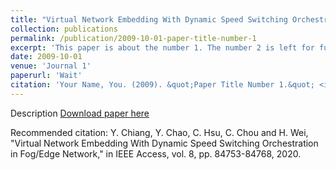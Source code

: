 ```yaml
---
title: "Virtual Network Embedding With Dynamic Speed Switching Orchestration Edge Network"
collection: publications
permalink: /publication/2009-10-01-paper-title-number-1
excerpt: 'This paper is about the number 1. The number 2 is left for future work.'
date: 2009-10-01
venue: 'Journal 1'
paperurl: 'Wait'
citation: 'Your Name, You. (2009). &quot;Paper Title Number 1.&quot; <i>Journal 1</i>. 1(1).'
---
```

Description
[Download paper here](Wait)

Recommended citation: Y. Chiang, Y. Chao, C. Hsu, C. Chou and H. Wei, "Virtual Network Embedding With Dynamic Speed Switching Orchestration in Fog/Edge Network," in IEEE Access, vol. 8, pp. 84753-84768, 2020.